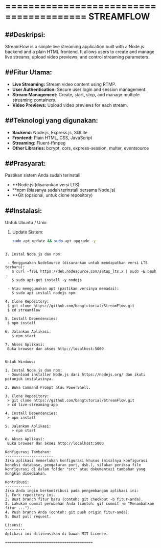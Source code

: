 ========================================
             STREAMFLOW
========================================

##Deskripsi:
----------
StreamFlow is a simple live streaming application built with a Node.js backend and a plain HTML frontend.  It allows users to create and manage live streams, upload video previews, and control streaming parameters.

##Fitur Utama:
-------------
* **Live Streaming:**  Stream video content using RTMP.
* **User Authentication:** Secure user login and session management.
* **Stream Management:** Create, start, stop, and manage multiple streaming containers.
* **Video Previews:** Upload video previews for each stream.

##Teknologi yang digunakan:
-------------
* **Backend:** Node.js, Express.js, SQLite
* **Frontend:** Plain HTML, CSS, JavaScript
* **Streaming:** Fluent-ffmpeg
* **Other Libraries:** bcrypt, cors, express-session, multer, eventsource

##Prasyarat:
----------
Pastikan sistem Anda sudah terinstall:
* **Node.js (disarankan versi LTS)
* **npm (biasanya sudah terinstall bersama Node.js)
* **Git (opsional, untuk clone repository)

##Instalasi:
----------

Untuk Ubuntu / Unix:

1. Update Sistem:
   ```bash
   sudo apt update && sudo apt upgrade -y
  ```

3. Instal Node.js dan npm:

   - Menggunakan NodeSource (disarankan untuk mendapatkan versi LTS terbaru):
     $ curl -fsSL https://deb.nodesource.com/setup_lts.x | sudo -E bash -
     $ sudo apt-get install -y nodejs

   - Atau menggunakan apt (pastikan versinya memadai):
     $ sudo apt install nodejs npm

4. Clone Repository:
   $ git clone https://github.com/bangtutorial/StreamFlow.git
   $ cd streamflow

5. Install Dependencies:
   $ npm install

6. Jalankan Aplikasi:
     $ npm start

7. Akses Aplikasi:
   Buka browser dan akses http://localhost:5000


Untuk Windows:

1. Instal Node.js dan npm:
   - Download installer Node.js dari https://nodejs.org/ dan ikuti petunjuk instalasinya.

2. Buka Command Prompt atau PowerShell.

3. Clone Repository:
   > git clone https://github.com/bangtutorial/StreamFlow.git
   > cd live-streaming-app

4. Install Dependencies:
   > npm install

5. Jalankan Aplikasi:
     > npm start

6. Akses Aplikasi:
   Buka browser dan akses http://localhost:5000

Konfigurasi Tambahan:
----------------------
Jika aplikasi memerlukan konfigurasi khusus (misalnya konfigurasi koneksi database, pengaturan port, dsb.), silakan periksa file konfigurasi di dalam folder "src" atau dokumentasi tambahan yang mungkin disediakan.

Kontribusi:
------------
Jika Anda ingin berkontribusi pada pengembangan aplikasi ini:
  1. Fork repository ini.
  2. Buat branch fitur baru (contoh: git checkout -b fitur-anda).
  3. Lakukan commit perubahan Anda (contoh: git commit -m "Menambahkan fitur ...").
  4. Push branch Anda (contoh: git push origin fitur-anda).
  5. Buat pull request.

Lisensi:
---------
Aplikasi ini dilisensikan di bawah MIT License.

========================================
